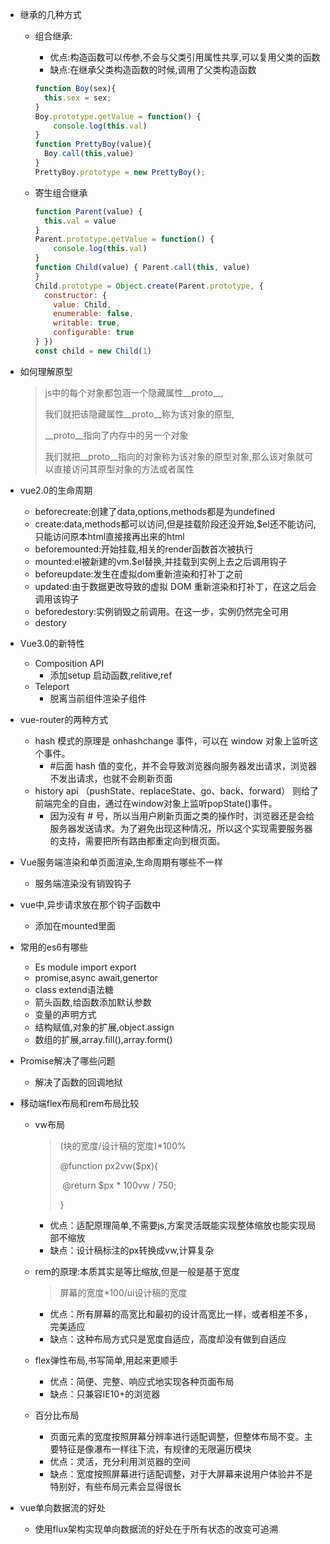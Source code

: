 - 继承的几种方式

  - 组合继承:

    - 优点:构造函数可以传参,不会与父类引用属性共享,可以复用父类的函数
    - 缺点:在继承父类构造函数的时候,调用了父类构造函数

    ```js
    function Boy(sex){
      this.sex = sex;
    }
    Boy.prototype.getValue = function() {
    	console.log(this.val) 
    }
    function PrettyBoy(value){
      Boy.call(this,value)
    }
    PrettyBoy.prototype = new PrettyBoy();
    ```

  - 寄生组合继承

    ```js
    function Parent(value) { 
      this.val = value
    }
    Parent.prototype.getValue = function() {
    	console.log(this.val)
    }
    function Child(value) { Parent.call(this, value)
    }
    Child.prototype = Object.create(Parent.prototype, {
      constructor: {
        value: Child,
        enumerable: false,
        writable: true,
        configurable: true
    } })
    const child = new Child(1)
    
    ```

- 如何理解原型

  > js中的每个对象都包涵一个隐藏属性__proto__,
  >
  > 我们就把该隐藏属性__proto__称为该对象的原型,
  >
  > __proto__指向了内存中的另一个对象
  >
  > 我们就把__proto__指向的对象称为该对象的原型对象,那么该对象就可以直接访问其原型对象的方法或者属性

- vue2.0的生命周期

  - beforecreate:创建了data,options,methods都是为undefined
  - create:data,methods都可以访问,但是挂载阶段还没开始,$el还不能访问,只能访问原本html直接接再出来的html
  - beforemounted:开始挂载,相关的render函数首次被执行
  - mounted:el被新建的vm.$el替换,并挂载到实例上去之后调用钩子
  - beforeupdate:发生在虚拟dom重新渲染和打补丁之前
  - updated:由于数据更改导致的虚拟 DOM 重新渲染和打补丁，在这之后会调用该钩子
  - beforedestory:实例销毁之前调用。在这一步，实例仍然完全可用
  - destory

- Vue3.0的新特性

  - Composition API
    - 添加setup 启动函数,relitive,ref
  - Teleport 
    - 脱离当前组件渲染子组件

- vue-router的两种方式

  - hash 模式的原理是 onhashchange 事件，可以在 window 对象上监听这个事件。
    - #后面 hash 值的变化，并不会导致浏览器向服务器发出请求，浏览器不发出请求，也就不会刷新页面
  - history api （pushState、replaceState、go、back、forward） 则给了前端完全的自由，通过在window对象上监听popState()事件。
    - 因为没有 # 号，所以当用户刷新页面之类的操作时，浏览器还是会给服务器发送请求。为了避免出现这种情况，所以这个实现需要服务器的支持，需要把所有路由都重定向到根页面。

- Vue服务端渲染和单页面渲染,生命周期有哪些不一样

  - 服务端渲染没有销毁钩子

- vue中,异步请求放在那个钩子函数中

  - 添加在mounted里面

- 常用的es6有哪些

  - Es module import export
  - promise,async await,genertor
  - class extend语法糖
  - 箭头函数,给函数添加默认参数
  - 变量的声明方式
  - 结构赋值,对象的扩展,object.assign
  - 数组的扩展,array.fill(),array.form()

- Promise解决了哪些问题

  - 解决了函数的回调地狱


- 移动端flex布局和rem布局比较

  - vw布局

    > (块的宽度/设计稿的宽度)*100%
    >
    > @function px2vw($px){
    >
    > ​	@return $px * 100vw / 750;
    >
    > }

    - 优点：适配原理简单,不需要js,方案灵活既能实现整体缩放也能实现局部不缩放
    - 缺点：设计稿标注的px转换成vw,计算复杂

  - rem的原理:本质其实是等比缩放,但是一般是基于宽度

    > 屏幕的宽度*100/ui设计稿的宽度

    - 优点：所有屏幕的高宽比和最初的设计高宽比一样，或者相差不多，完美适应
    - 缺点：这种布局方式只是宽度自适应，高度却没有做到自适应

  - flex弹性布局,书写简单,用起来更顺手

    - 优点：简便、完整、响应式地实现各种页面布局
    - 缺点：只兼容IE10+的浏览器

  - 百分比布局

    - 页面元素的宽度按照屏幕分辨率进行适配调整，但整体布局不变。主要特征是像瀑布一样往下流，有规律的无限遍历模块
    - 优点：灵活，充分利用浏览器的空间
    - 缺点：宽度按照屏幕进行适配调整，对于大屏幕来说用户体验并不是特别好，有些布局元素会显得很长

- vue单向数据流的好处
  - 使用flux架构实现单向数据流的好处在于所有状态的改变可追溯

